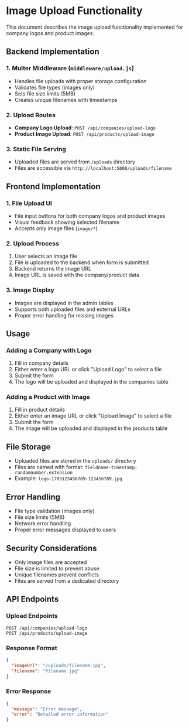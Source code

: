 # Image Upload Functionality

This document describes the image upload functionality implemented for company logos and product images.

## Backend Implementation

### 1. Multer Middleware (`middleware/upload.js`)

- Handles file uploads with proper storage configuration
- Validates file types (images only)
- Sets file size limits (5MB)
- Creates unique filenames with timestamps

### 2. Upload Routes

- **Company Logo Upload**: `POST /api/companies/upload-logo`
- **Product Image Upload**: `POST /api/products/upload-image`

### 3. Static File Serving

- Uploaded files are served from `/uploads` directory
- Files are accessible via `http://localhost:5000/uploads/filename`

## Frontend Implementation

### 1. File Upload UI

- File input buttons for both company logos and product images
- Visual feedback showing selected filename
- Accepts only image files (`image/*`)

### 2. Upload Process

1. User selects an image file
2. File is uploaded to the backend when form is submitted
3. Backend returns the image URL
4. Image URL is saved with the company/product data

### 3. Image Display

- Images are displayed in the admin tables
- Supports both uploaded files and external URLs
- Proper error handling for missing images

## Usage

### Adding a Company with Logo

1. Fill in company details
2. Either enter a logo URL or click "Upload Logo" to select a file
3. Submit the form
4. The logo will be uploaded and displayed in the companies table

### Adding a Product with Image

1. Fill in product details
2. Either enter an image URL or click "Upload Image" to select a file
3. Submit the form
4. The image will be uploaded and displayed in the products table

## File Storage

- Uploaded files are stored in the `uploads/` directory
- Files are named with format: `fieldname-timestamp-randomnumber.extension`
- Example: `logo-1703123456789-123456789.jpg`

## Error Handling

- File type validation (images only)
- File size limits (5MB)
- Network error handling
- Proper error messages displayed to users

## Security Considerations

- Only image files are accepted
- File size is limited to prevent abuse
- Unique filenames prevent conflicts
- Files are served from a dedicated directory

## API Endpoints

### Upload Endpoints

```
POST /api/companies/upload-logo
POST /api/products/upload-image
```

### Response Format

```json
{
  "imageUrl": "/uploads/filename.jpg",
  "filename": "filename.jpg"
}
```

### Error Response

```json
{
  "message": "Error message",
  "error": "Detailed error information"
}
```
